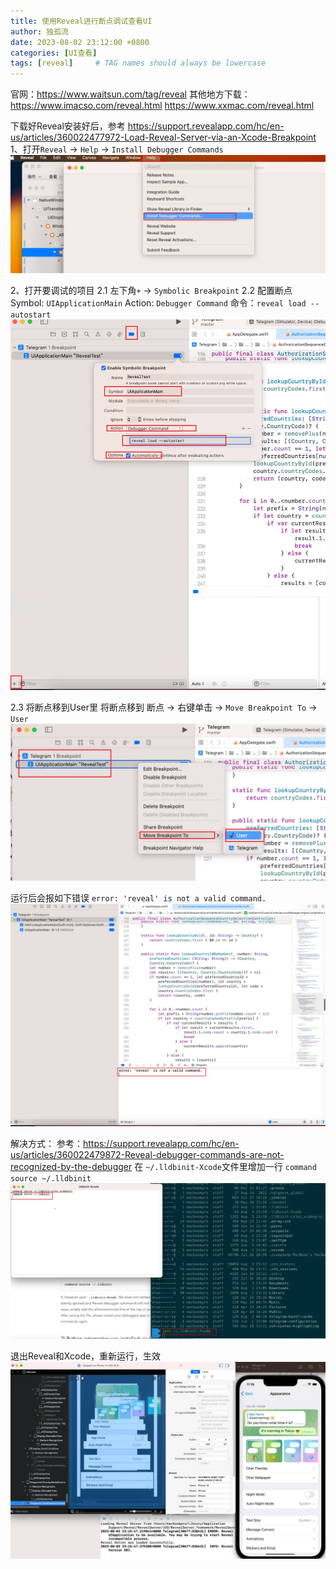 ```yaml
---
title: 使用Reveal进行断点调试查看UI
author: 独孤流
date: 2023-08-02 23:12:00 +0800
categories: [UI查看]
tags: [reveal]     # TAG names should always be lowercase
---
```


官网：https://www.waitsun.com/tag/reveal
其他地方下载：
https://www.imacso.com/reveal.html
https://www.xxmac.com/reveal.html

下载好Reveal安装好后，参考
https://support.revealapp.com/hc/en-us/articles/360022477972-Load-Reveal-Server-via-an-Xcode-Breakpoint
1、打开`Reveal` -> `Help` -> `Install Debugger Commands`
![image](/assets/img/lookui/reveal1.png)

2、打开要调试的项目
2.1 左下角`+` -> `Symbolic Breakpoint`
2.2 配置断点
Symbol: `UIApplicationMain`
Action: `Debugger Command`
命令：`reveal load --autostart`
![image](/assets/img/lookui/reveal2.png)


2.3 将断点移到User里
将断点移到 断点 -> 右键单击 -> `Move Breakpoint To` -> `User`
![image](/assets/img/lookui/reveal3.png)


运行后会报如下错误
`error: 'reveal' is not a valid command.`
![image](/assets/img/lookui/reveal4.png)


解决方式：
参考：https://support.revealapp.com/hc/en-us/articles/360022479872-Reveal-debugger-commands-are-not-recognized-by-the-debugger
在 `~/.lldbinit-Xcode`文件里增加一行
`command source ~/.lldbinit`
![image](/assets/img/lookui/reveal5.png)


退出Reveal和Xcode，重新运行，生效
![image](/assets/img/lookui/reveal6.png)
